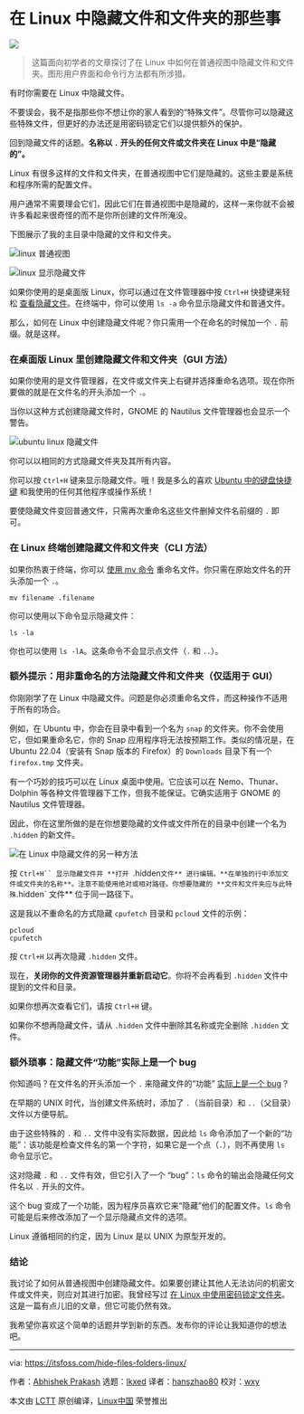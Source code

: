 [#]: subject: "Hide Files and Folders in Linux Without Renaming Them"
[#]: via: "https://itsfoss.com/hide-files-folders-linux/"
[#]: author: "Abhishek Prakash https://itsfoss.com/author/abhishek/"
[#]: collector: "lkxed"
[#]: translator: "hanszhao80"
[#]: reviewer: "wxy"
[#]: publisher: "wxy"
[#]: url: "https://linux.cn/article-14806-1.html"

在 Linux 中隐藏文件和文件夹的那些事
======

![](https://img.linux.net.cn/data/attachment/album/202207/08/142700yijbiw44bqfpfs4j.jpg)

> 这篇面向初学者的文章探讨了在 Linux 中如何在普通视图中隐藏文件和文件夹。图形用户界面和命令行方法都有所涉猎。

有时你需要在 Linux 中隐藏文件。

不要误会，我不是指那些你不想让你的家人看到的“特殊文件”。尽管你可以隐藏这些特殊文件，但更好的办法还是用密码锁定它们以提供额外的保护。

回到隐藏文件的话题。**名称以 `.` 开头的任何文件或文件夹在 Linux 中是“隐藏的”。**

Linux 有很多这样的文件和文件夹，在普通视图中它们是隐藏的。这些主要是系统和程序所需的配置文件。

用户通常不需要理会它们，因此它们在普通视图中是隐藏的，这样一来你就不会被许多看起来很奇怪的而不是你所创建的文件所淹没。

下图展示了我的主目录中隐藏的文件和文件夹。

![linux 普通视图][1]

![linux 显示隐藏文件][2]

如果你使用的是桌面版 Linux，你可以通过在文件管理器中按 `Ctrl+H` 快捷键来轻松 [查看隐藏文件][3]。在终端中，你可以使用 `ls -a` 命令显示隐藏文件和普通文件。

那么，如何在 Linux 中创建隐藏文件呢？你只需用一个在命名的时候加一个 `.` 前缀。就是这样。

### 在桌面版 Linux 里创建隐藏文件和文件夹（GUI 方法）

如果你使用的是文件管理器，在文件或文件夹上右键并选择重命名选项。现在你所要做的就是在文件名的开头添加一个 `.`。

当你以这种方式创建隐藏文件时，GNOME 的 Nautilus 文件管理器也会显示一个警告。

![ubuntu linux 隐藏文件][4]

你可以以相同的方式隐藏文件夹及其所有内容。

你可以按 `Ctrl+H` 键来显示隐藏文件。哦！我是多么的喜欢 [Ubuntu 中的键盘快捷键][5] 和我使用的任何其他程序或操作系统！

要使隐藏文件变回普通文件，只需再次重命名这些文件删掉文件名前缀的 `.` 即可。

### 在 Linux 终端创建隐藏文件和文件夹（CLI 方法）

如果你热衷于终端，你可以 [使用 mv 命令][6] 重命名文件。你只需在原始文件名的开头添加一个 `.`。

```
mv filename .filename
```

你可以使用以下命令显示隐藏文件：

```
ls -la
```

你也可以使用 `ls -lA`。这条命令不会显示点文件（`.` 和 `..`）。

### 额外提示：用非重命名的方法隐藏文件和文件夹（仅适用于 GUI）

你刚刚学了在 Linux 中隐藏文件。问题是你必须重命名文件，而这种操作不适用于所有的场合。

例如，在 Ubuntu 中，你会在目录中看到一个名为 `snap` 的文件夹。你不会使用它，但如果重命名它，你的 Snap 应用程序将无法按预期工作。类似的情况是，在 Ubuntu 22.04（安装有 Snap 版本的 Firefox）的 `Downloads` 目录下有一个 `firefox.tmp` 文件夹。

有一个巧妙的技巧可以在 Linux 桌面中使用。它应该可以在 Nemo、Thunar、Dolphin 等各种文件管理器下工作，但我不能保证。它确实适用于 GNOME 的 Nautilus 文件管理器。

因此，你在这里所做的是在你想要隐藏的文件或文件所在的目录中创建一个名为 `.hidden` 的新文件。

![在 Linux 中隐藏文件的另一种方法][7]

按 `Ctrl+H`` 显示隐藏文件并 **打开 `.hidden` 文件** 进行编辑。**在单独的行中添加文件或文件夹的名称**。注意不能使用绝对或相对路径。你想要隐藏的 **文件和文件夹应与此特殊 `.hidden` 文件** 位于同一路径下。

这是我以不重命名的方式隐藏 `cpufetch` 目录和 `pcloud` 文件的示例：

```
pcloud
cpufetch
```

按 `Ctrl+H` 以再次隐藏 `.hidden` 文件。

现在，**关闭你的文件资源管理器并重新启动它**。你将不会再看到 `.hidden` 文件中提到的文件和目录。

如果你想再次查看它们，请按 `Ctrl+H` 键。

如果你不想再隐藏文件，请从 `.hidden` 文件中删除其名称或完全删除 `.hidden` 文件。

### 额外琐事：隐藏文件“功能”实际上是一个 bug

你知道吗？在文件名的开头添加一个 `.` 来隐藏文件的“功能” [实际上是一个 bug][8]？

在早期的 UNIX 时代，当创建文件系统时，添加了 `.`（当前目录）和 `..`（父目录）文件以方便导航。

由于这些特殊的 `.` 和 `..` 文件中没有实际数据，因此给 `ls` 命令添加了一个新的“功能”：该功能是检查文件名的第一个字符，如果它是一个点（`.`），则不再使用 `ls` 命令显示它。

这对隐藏 `.` 和 `..` 文件有效，但它引入了一个 “bug”：`ls` 命令的输出会隐藏任何文件名以 `.` 开头的文件。

这个 bug 变成了一个功能，因为程序员喜欢它来“隐藏”他们的配置文件。`ls` 命令可能是后来修改添加了一个显示隐藏点文件的选项。

Linux 遵循相同的约定，因为 Linux 是以 UNIX 为原型开发的。

### 结论

我讨论了如何从普通视图中创建隐藏文件。如果要创建让其他人无法访问的机密文件或文件夹，则应对其进行加密。我曾经写过 [在 Linux 中使用密码锁定文件夹][9]。这是一篇有点儿旧的文章，但它可能仍然有效。

我希望你喜欢这个简单的话题并学到新的东西。发布你的评论让我知道你的想法吧。

--------------------------------------------------------------------------------

via: https://itsfoss.com/hide-files-folders-linux/

作者：[Abhishek Prakash][a]
选题：[lkxed][b]
译者：[hanszhao80](https://github.com/hanszhao80)
校对：[wxy](https://github.com/wxy)

本文由 [LCTT](https://github.com/LCTT/TranslateProject) 原创编译，[Linux中国](https://linux.cn/) 荣誉推出

[a]: https://itsfoss.com/author/abhishek/
[b]: https://github.com/lkxed
[1]: https://itsfoss.com/wp-content/uploads/2022/06/linux-normal-view.png
[2]: https://itsfoss.com/wp-content/uploads/2022/06/linux-show-hiiden-files.png
[3]: https://itsfoss.com/hide-folders-and-show-hidden-files-in-ubuntu-beginner-trick/
[4]: https://itsfoss.com/wp-content/uploads/2022/06/hide-files-ubuntu-linux.png
[5]: https://itsfoss.com/ubuntu-shortcuts/
[6]: https://linuxhandbook.com/mv-command/
[7]: https://itsfoss.com/wp-content/uploads/2022/06/alternate-way-of-hiding-files-in-linux.png
[8]: https://linux-audit.com/linux-history-how-dot-files-became-hidden-files/
[9]: https://itsfoss.com/password-protect-folder-linux/
